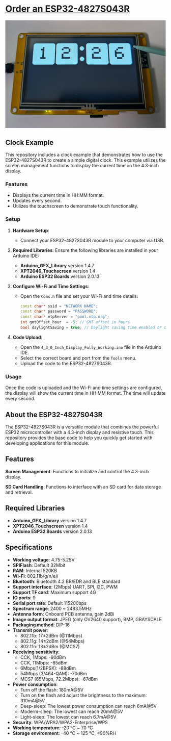# [Order an ESP32-4827S043R](https://s.click.aliexpress.com/e/_DB48igB "Order an ESP32-4827S043R")

![Clock Example](https://github.com/NorthernGadgets/ESP32-4827S043R_Clock/blob/main/PhotoExample.jpg?raw=true)

## Clock Example

This repository includes a clock example that demonstrates how to use the ESP32-4827S043R to create a simple digital clock. This example utilizes the screen management functions to display the current time on the 4.3-inch display.

### Features

- Displays the current time in HH:MM format.
- Updates every second.
- Utilizes the touchscreen to demonstrate touch functionality.

### Setup

1. **Hardware Setup**:
   - Connect your ESP32-4827S043R module to your computer via USB.

2. **Required Libraries**:
   Ensure the following libraries are installed in your Arduino IDE:
   - **Arduino_GFX_Library** version 1.4.7
   - **XPT2046_Touchscreen** version 1.4
   - **Arduino ESP32 Boards** version 2.0.13

3. **Configure Wi-Fi and Time Settings**:
   - Open the `Coms.h` file and set your Wi-Fi and time details:
     ```cpp
     const char* ssid = "NETWORK NAME";
     const char* password = "PASSWORD";
     const char* ntpServer = "pool.ntp.org";
     int gmtOffset_hour  = -5; // GMT offset in hours
     bool daylightSaving = true; // Daylight saving time enabled or disabled
     ```

4. **Code Upload**:
   - Open the `4_3_0_Inch_Display_Fully_Working.ino` file in the Arduino IDE.
   - Select the correct board and port from the `Tools` menu.
   - Upload the code to the ESP32-4827S043R.

### Usage

Once the code is uploaded and the Wi-Fi and time settings are configured, the display will show the current time in HH:MM format. The time will update every second.

## About the ESP32-4827S043R

The ESP32-4827S043R is a versatile module that combines the powerful ESP32 microcontroller with a 4.3-inch display and resistive touch. This repository provides the base code to help you quickly get started with developing applications for this module.

## Features

**Screen Management**: Functions to initialize and control the 4.3-inch display.

**SD Card Handling**: Functions to interface with an SD card for data storage and retrieval.

## Required Libraries

- **Arduino_GFX_Library** version 1.4.7
- **XPT2046_Touchscreen** version 1.4
- **Arduino ESP32 Boards** version 2.0.13

## Specifications

- **Working voltage**: 4.75-5.25V
- **SPIFlash**: Default 32Mbit
- **RAM**: Internal 520KB
- **Wi-Fi**: 802.11b/g/n/e/i
- **Bluetooth**: Bluetooth 4.2 BR/EDR and BLE standard
- **Support interface**: (2Mbps) UART, SPI, I2C, PWM
- **Support TF card**: Maximum support 4G
- **IO ports**: 9
- **Serial port rate**: Default 115200bps
- **Spectrum range**: 2400 ~ 2483.5MHz
- **Antenna form**: Onboard PCB antenna, gain 2dBi
- **Image output format**: JPEG (only OV2640 support), BMP, GRAYSCALE
- **Packaging method**: DIP-16
- **Transmit power**:
  - 802.11b: 17±2dBm (@11Mbps)
  - 802.11g: 14±2dBm (@54Mbps)
  - 802.11n: 13±2dBm (@MCS7)
- **Receiving sensitivity**:
  - CCK, 1Mbps: -90dBm
  - CCK, 11Mbps: -85dBm
  - 6Mbps(1/2BPSK): -88dBm
  - 54Mbps (3/464-QAM): -70dBm
  - MCS7 (65Mbps, 72.2Mbps): -67dBm
- **Power consumption**:
  - Turn off the flash: 180mA@5V
  - Turn on the flash and adjust the brightness to the maximum: 310mA@5V
  - Deep-sleep: The lowest power consumption can reach 6mA@5V
  - Moderm-sleep: The lowest can reach 20mA@5V
  - Light-sleep: The lowest can reach 6.7mA@5V
- **Security**: WPA/WPA2/WPA2-Enterprise/WPS
- **Working temperature**: -20 ℃ ~ 70 ℃
- **Storage environment**: -40 ℃ ~ 125 ℃, <90%RH
